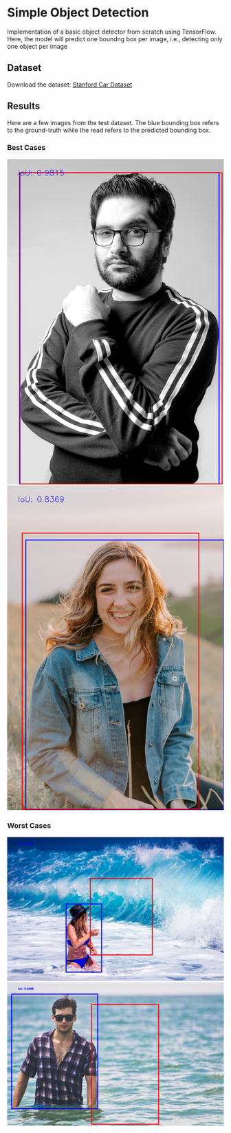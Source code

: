 # Simple Object Detection
Implementation of a basic object detector from scratch using TensorFlow. Here, the model will predict one boundng box per image, i.e., detecting only one object per image

## Dataset
Download the dataset: [Stanford Car Dataset](https://www.kaggle.com/datasets/jutrera/stanford-car-dataset-by-classes-folder/download?datasetVersionNumber=2)

## Results
Here are a few images from the test dataset. The blue bounding box refers to the ground-truth while the read refers to the predicted bounding box.

### Best Cases
![](results/photo-1608791952180-79294109d843.jpg)
![](results/photo-1525134479668-1bee5c7c6845.jpg)

### Worst Cases
![](results/photo-1466709270977-7b387d9d3471.jpg)
![](results/photo-1518182457238-aacf9536971d.jpg)
